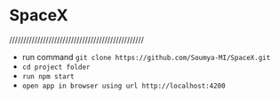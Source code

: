 # SpaceX

////////////////////////////////////////////////
* run command ``git clone https://github.com/Soumya-MI/SpaceX.git``
* ``cd project folder``
* ``run npm start``
* ``open app in browser using url http://localhost:4200``
